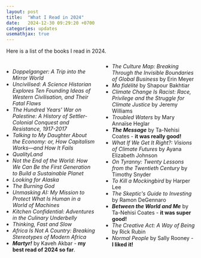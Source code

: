 ```yaml
---
layout: post
title:  "What I Read in 2024"
date:   2024-12-30 09:29:20 +0700
categories: updates
usemathjax: true
---
```


Here is a list of the books I read in 2024.

<!-- Book List with Two-Column Layout -->
<div style="margin-top: 1.5rem; column-count: 2; column-gap: 2em;">
  <ul style="list-style-type: disc; padding-left: 1.2em;">
    <li><em>Doppelganger: A Trip into the Mirror World</em></li>
    <li><em>Uncivilised: A Science Historian Explores Ten Founding Ideas of Western Civilisation, and Their Fatal Flaws</em></li>
    <li><em>The Hundred Years' War on Palestine: A History of Settler-Colonial Conquest and Resistance, 1917-2017</em></li>
    <li><em>Talking to My Daughter About the Economy: or, How Capitalism Works—and How It Fails</em></li>
    <li><em>QualityLand</em></li>
    <li><em>Not the End of the World: How We Can Be the First Generation to Build a Sustainable Planet</em></li>
    <li><em>Looking for Alaska</em></li>
    <li><em>The Burning God</em></li>
    <li><em>Unmasking AI: My Mission to Protect What Is Human in a World of Machines</em></li>
    <li><em>Kitchen Confidential: Adventures in the Culinary Underbelly</em></li>
    <li><em>Thinking, Fast and Slow</em></li>
    <li><em>Africa Is Not A Country: Breaking Stereotypes of Modern Africa</em></li>
    <li><strong><em>Martyr!</em></strong> by Kaveh Akbar - <strong>my best read of 2024 so far</strong>.</li>
    <li><em>The Culture Map: Breaking Through the Invisible Boundaries of Global Business</em> by Erin Meyer</li>
    <li><em>Ma fidélité</em> by Shapour Bakhtiar</li>
    <li><em>Climate Change Is Racist: Race, Privilege and the Struggle for Climate Justice</em> by Jeremy Williams</li>
    <li><em>Troubled Waters</em> by Mary Annaïse Heglar</li>
    <li><strong><em>The Message</em></strong> by Ta-Nehisi Coates - <strong>it was really good!</strong></li>
    <li><em>What If We Get It Right?: Visions of Climate Futures</em> by Ayana Elizabeth Johnson</li>
    <li><em>On Tyranny: Twenty Lessons from the Twentieth Century</em> by Timothy Snyder</li>
    <li><em>To Kill a Mockingbird</em> by Harper Lee</li>
    <li><em>The Skeptic's Guide to Investing</em> by Ramon DeGennaro</li>
    <li><strong><em>Between the World and Me</em></strong> by Ta-Nehisi Coates - <strong>it was super good!</strong></li>
    <li><em>The Creative Act: A Way of Being</em> by Rick Rubin</li>
    <li><em>Normal People</em> by Sally Rooney - <strong>I liked it!</strong></li>
  </ul>
</div>
